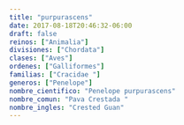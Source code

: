 ```yaml
---
title: "purpurascens"
date: 2017-08-18T20:46:32-06:00
draft: false
reinos: ["Animalia"]
divisiones: ["Chordata"]
clases: ["Aves"]
ordenes: ["Galliformes"]
familias: ["Cracidae "]
generos: ["Penelope"]
nombre_cientifico: "Penelope purpurascens"
nombre_comun: "Pava Crestada "
nombre_ingles: "Crested Guan"
---
```

